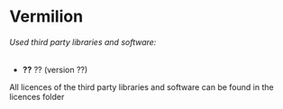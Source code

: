 # Vermilion

###### Used third party libraries and software:
* <b>??</b> ?? (version ??)

All licences of the third party libraries and software can be found in the licences folder
